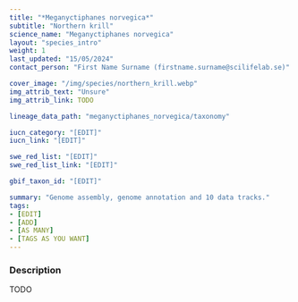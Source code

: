 ```yaml
---
title: "*Meganyctiphanes norvegica*"
subtitle: "Northern krill"
science_name: "Meganyctiphanes norvegica"
layout: "species_intro"
weight: 1
last_updated: "15/05/2024"
contact_person: "First Name Surname (firstname.surname@scilifelab.se)"

cover_image: "/img/species/northern_krill.webp"
img_attrib_text: "Unsure"
img_attrib_link: TODO

lineage_data_path: "meganyctiphanes_norvegica/taxonomy"

iucn_category: "[EDIT]"
iucn_link: "[EDIT]"

swe_red_list: "[EDIT]"
swe_red_list_link: "[EDIT]"

gbif_taxon_id: "[EDIT]"

summary: "Genome assembly, genome annotation and 10 data tracks."
tags:
- [EDIT]
- [ADD]
- [AS MANY]
- [TAGS AS YOU WANT]
---
```


### Description

TODO
